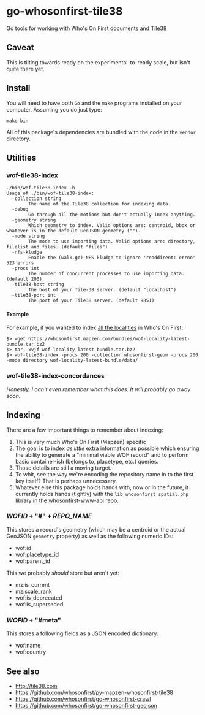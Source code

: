 # go-whosonfirst-tile38

Go tools for working with Who's On First documents and [Tile38](http://tile38.com)

## Caveat

This is tilting towards ready on the experimental-to-ready scale, but isn't quite there yet.

## Install

You will need to have both `Go` and the `make` programs installed on your computer. Assuming you do just type:

```
make bin
```

All of this package's dependencies are bundled with the code in the `vendor` directory.

## Utilities

### wof-tile38-index

```
./bin/wof-tile38-index -h
Usage of ./bin/wof-tile38-index:
  -collection string
    	The name of the Tile38 collection for indexing data.
  -debug
    	Go through all the motions but don't actually index anything.
  -geometry string
    	Which geometry to index. Valid options are: centroid, bbox or whatever is in the default GeoJSON geometry ("").
  -mode string
    	The mode to use importing data. Valid options are: directory, filelist and files. (default "files")
  -nfs-kludge
    	Enable the (walk.go) NFS kludge to ignore 'readdirent: errno' 523 errors
  -procs int
    	The number of concurrent processes to use importing data. (default 200)
  -tile38-host string
    	The host of your Tile-38 server. (default "localhost")
  -tile38-port int
    	The port of your Tile38 server. (default 9851)
```

#### Example

For example, if you wanted to index [all the localities](https://whosonfirst.mapzen.com/bundles/#placetypes-common) in Who's On First:

```
$> wget https://whosonfirst.mapzen.com/bundles/wof-locality-latest-bundle.tar.bz2
$> tar -xvjf wof-locality-latest-bundle.tar.bz2
$> wof-tile38-index -procs 200 -collection whosonfirst-geom -procs 200 -mode directory wof-locality-latest-bundle/data/
```

### wof-tile38-index-concordances

_Honestly, I can't even remember what this does. It will probably go away soon._

## Indexing

There are a few important things to remember about indexing:

1. This is very much Who's On First (Mapzen) specific
2. The goal is to index _as little_ extra information as possible which ensuring the ability to generate a "minimal viable WOF record" and to perform basic container-ish (belongs to, placetype, etc.) queries.
3. Those details are still a moving target.
4. To whit, see the way we're encoding the repository name in to the first key itself? That is perhaps unnecessary.
5. Whatever else this package holds hands with, now or in the future, it currently holds hands (tightly) with the `lib_whosonfirst_spatial.php` library in the [whosonfirst-www-api](https://github.com/whosonfirst/whosonfirst-www-api) repo.

### _WOFID_ + "#" + _REPO_NAME_

This stores a record's geometry (which may be a centroid or the actual GeoJSON `geometry` property) as well as the following numeric IDs:

* wof:id
* wof:placetype_id
* wof:parent_id

This we probably _should_ store but aren't yet:

* mz:is_current
* mz:scale_rank
* wof:is_deprecated
* wof:is_superseded

### _WOFID_ + "#meta"

This stores a following fields as a JSON encoded dictionary:

* wof:name
* wof:country

## See also

* http://tile38.com
* https://github.com/whosonfirst/py-mapzen-whosonfirst-tile38
* https://github.com/whosonfirst/go-whosonfirst-crawl
* https://github.com/whosonfirst/go-whosonfirst-geojson

